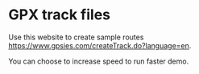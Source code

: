 # GPX track files

Use this website to create sample routes https://www.gpsies.com/createTrack.do?language=en.

You can choose to increase speed to run faster demo.
